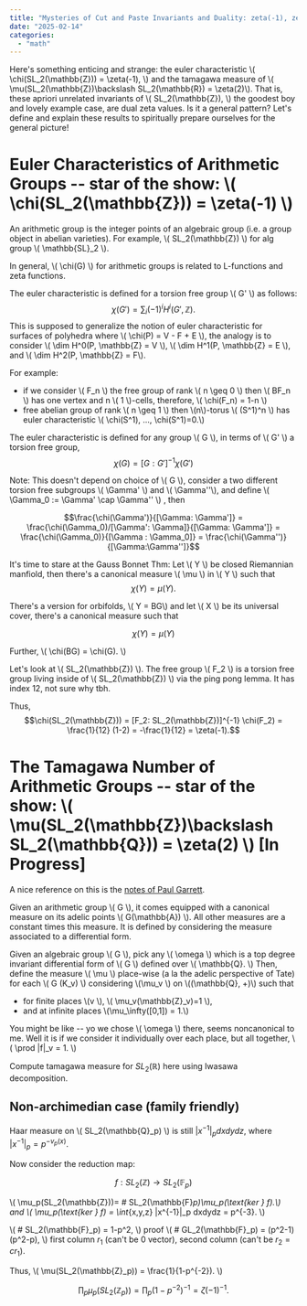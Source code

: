 ```yaml
---
title: "Mysteries of Cut and Paste Invariants and Duality: zeta(-1), zeta(2) and SL_2Z"
date: "2025-02-14"
categories: 
  - "math"
---
```

Here's something enticing and strange: the euler characteristic \\( \chi(SL_2(\mathbb{Z})) = \zeta(-1), \\) and the tamagawa measure of \\( \mu(SL_2(\mathbb{Z})\backslash SL_2(\mathbb{R}) = \zeta(2)\\). That is, these apriori unrelated invariants of \\( SL_2(\mathbb{Z}), \\) the goodest boy and lovely example case, are dual zeta values. Is it a general pattern? Let's define and explain these results to spiritually prepare ourselves for the general picture!

# Euler Characteristics of Arithmetic Groups -- star of the show: \\( \chi(SL_2(\mathbb{Z})) = \zeta(-1) \\)

An arithmetic group is the integer points of an algebraic group (i.e. a group object in abelian varieties). For example, \\( SL_2(\mathbb{Z}) \\)  for alg group \\( \mathbb{SL}_2 \\).

In general, \\( \chi(G) \\) for arithmetic groups is related to L-functions and zeta functions. 

The euler characteristic is defined for a torsion free group \\( G' \\) as follows:  $$ \chi(G') = \sum_i (-1)^i H^i(G', \mathbb{Z}).$$  This is supposed to generalize the notion of euler characteristic for surfaces of polyhedra where \\( \chi(P) = V - F + E \\), the analogy is to consider \\( \dim H^0(P, \mathbb{Z} = V \\), \\( \dim H^1(P, \mathbb{Z} = E \\), and \\( \dim H^2(P, \mathbb{Z} = F\\).

For example:
- if we consider \\( F_n \\) the free group of rank \\( n \geq 0 \\) then \\( BF_n \\) has one vertex and n \\( 1 \\)-cells, therefore, \\( \chi(F_n) = 1-n \\)
- free abelian group of rank \\( n \geq 1 \\) then \\(n\\)-torus \\( (S^1)^n \\) has euler characteristic \\( \chi(S^1), ..., \chi(S^1)=0.\\)

The euler characteristic is defined for any group \\( G \\), in terms of \\( G' \\) a torsion free group, 
$$\chi(G) = [G: G']^{-1}\chi(G')$$

Note: This doesn't depend on choice of \\( G \\), consider a two different torsion free subgroups \\( \Gamma' \\) and \\( \Gamma''\\), and define \\( \Gamma_0 := \Gamma' \cap \Gamma'' \\) , then

$$\frac{\chi(\Gamma')}{[\Gamma: \Gamma']} = \frac{\chi(\Gamma_0)/[\Gamma': \Gamma]}{[\Gamma: \Gamma']} = \frac{\chi(\Gamma_0)}{[\Gamma : \Gamma_0]} = \frac{\chi(\Gamma'')}{[\Gamma:\Gamma'']}$$

It's time to stare at the Gauss Bonnet Thm: Let \\( Y \\) be closed Riemannian manfiold, then there's a canonical measure \\( \mu \\) in \\( Y \\) such that $$\chi(Y) = \mu(Y).$$

There's a version for orbifolds, \\( Y = BG\\) and let \\( X \\) be its universal cover, there's a canonical measure such that 

$$\chi(Y)= \mu(Y)$$

Further, \\( \chi(BG) = \chi(G). \\)

Let's look at \\( SL_2(\mathbb{Z}) \\). The free group \\( F_2 \\) is a torsion free group living inside of \\( SL_2(\mathbb{Z}) \\) via the ping pong lemma. It has index 12, not sure why tbh. 

Thus, $$\chi(SL_2(\mathbb{Z})) = [F_2: SL_2(\mathbb{Z})]^{-1} \chi(F_2) = \frac{1}{12} (1-2) = -\frac{1}{12} = \zeta(-1).$$

# The Tamagawa Number of Arithmetic Groups -- star of the show: \\( \mu(SL_2(\mathbb{Z})\backslash SL_2(\mathbb{Q})) = \zeta(2) \\) [In Progress]

A nice reference on this is the [notes of Paul Garrett](https://www-users.cse.umn.edu/~garrett/m/v/volumes.pdf). 


Given an arithmetic group \\( G \\), it comes equipped with a canonical measure on its adelic points \\( G(\mathbb{A}) \\). All other measures are a constant times this measure. It is defined by considering the measure associated to a differential form.

Given an algebraic group \\( G \\), pick any \\( \omega \\) which is a top degree invariant differential form of \\( G \\) defined over \\( \mathbb{Q}. \\) Then, define the measure \\( \mu \\) place-wise (a la the adelic perspective of Tate) for each \\( G (K_v) \\) considering \\(\mu_v \\) on \\((\mathbb{Q}, +)\\) such that 
- for finite places \\(v \\), \\( \mu_v(\mathbb{Z}\_v)=1 \\),
- and at infinite places \\(\mu_\infty([0,1]) = 1.\\)

You might be like -- yo we chose \\( \omega \\) there, seems noncanonical to me. Well it is if we consider it individually over each place, but all together, 
\\( \prod |f|_v = 1. \\)

Compute tamagawa measure for $SL_2(\mathbb{R})$ here using Iwasawa decomposition.


## Non-archimedian case (family friendly) 

Haar measure on \\( SL_2(\mathbb{Q}_p) \\) is still $|x^{-1}|_pdxdydz,$ where $|x^{-1}|_p = p^{-v_p(x)}$. 

Now consider the reduction map: 

$$f: SL_2(\mathbb{Z}) \to SL_2(\mathbb{F}_p)$$

\\( \mu_p(SL_2(\mathbb{Z}))= \# SL_2(\mathbb{F}_p)\mu_p(\text{ker } f).\\)  and \\( \mu_p(\text{ker } f) = \int_{x,y,z} |x^{-1}|_p dxdydz = p^{-3}. \\)

\\( \# SL_2(\mathbb{F}_p) = 1-p^2, \\) proof \\( \# GL_2(\mathbb{F}_p) = (p^2-1)(p^2-p), \\) first column $r_1$ (can't be 0 vector), second column (can't be $r_2 = cr_1$). 

Thus, \\( \mu(SL_2(\mathbb{Z}_p)) = \frac{1}{1-p^{-2}). \\)

$$\prod_{p} \mu_p(SL_2(\mathbb{Z}_p)) = \prod_{p} (1-p^{-2})^{-1} = \zeta(-1)^{-1}.$$
